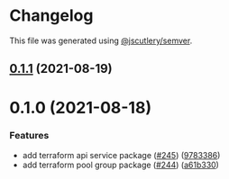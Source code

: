 # Changelog

This file was generated using [@jscutlery/semver](https://github.com/jscutlery/semver).

## [0.1.1](https://github.com/tractr/stack/compare/terraform-pool-group-0.1.0...terraform-pool-group-0.1.1) (2021-08-19)



# 0.1.0 (2021-08-18)


### Features

* add terraform api service package ([#245](https://github.com/tractr/stack/issues/245)) ([9783386](https://github.com/tractr/stack/commit/9783386c94f4192eed57084f37bbbda4081d2853))
* add terraform pool group package ([#244](https://github.com/tractr/stack/issues/244)) ([a61b330](https://github.com/tractr/stack/commit/a61b3303028f39c582cbf3f88676da302ab19ed1))
